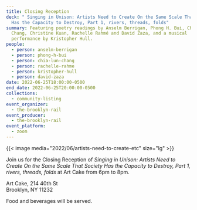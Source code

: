 ```yaml
---
title: Closing Reception
deck: " Singing in Unison: Artists Need to Create On the Same Scale That Society
  Has the Capacity to Destroy, Part 1, rivers, threads, folds"
summary: Featuring poetry readings by Anselm Berrigan, Phong H. Bui, Chia-Lun
  Chang, Christine Kuan, Rachelle Rahmé and David Zaza, and a musical
  performance by Kristopher Hull.
people:
  - person: anselm-berrigan
  - person: phong-h-bui
  - person: chia-lun-chang
  - person: rachelle-rahme
  - person: kristopher-hull
  - person: david-zaza
date: 2022-06-25T18:00:00-0500
end_date: 2022-06-25T20:00:00-0500
collections:
  - community-listing
event_organizer:
  - the-brooklyn-rail
event_producer:
  - the-brooklyn-rail
event_platform:
  - zoom
---
```

{{< image media="2022/06/artists-need-to-create-etc" size="lg" >}}

Join us for the Closing Reception of *Singing in Unison: Artists Need to Create On the Same Scale That Society Has the Capacity to Destroy, Part 1, rivers, threads, folds* at Art Cake from 6pm to 8pm. 

Art Cake, 214 40th St\
Brooklyn, NY 11232

Food and beverages will be served.